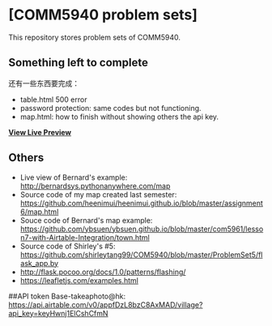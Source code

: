 # [COMM5940 problem sets]

This repository stores problem sets of COMM5940.

## Something left to complete

还有一些东西要完成：
* table.html 500 error
* password protection: same codes but not functioning.
* map.html: how to finish without showing others the api key.

**[View Live Preview](https://heenimui.pythonanywhere.com)**

## Others
* Live view of Bernard's example: http://bernardsys.pythonanywhere.com/map
* Source code of my map created last semester: https://github.com/heenimui/heenimui.github.io/blob/master/assignment6/map.html
* Souce code of Bernard's map example: https://github.com/ybsuen/ybsuen.github.io/blob/master/com5961/lesson7-with-Airtable-Integration/town.html
* Source code of Shirley's #5: https://github.com/shirleytang99/COM5940/blob/master/ProblemSet5/flask_app.by
* http://flask.pocoo.org/docs/1.0/patterns/flashing/
* https://leafletjs.com/examples.html

##API token
Base-takeaphoto@hk: https://api.airtable.com/v0/appfDzL8bzC8AxMAD/village?api_key=keyHwnj1ElCshCfmN
